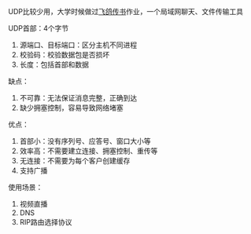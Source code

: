 UDP比较少用，大学时候做过[飞鸽传书](https://github.com/Afauria/IPMsg)作业，一个局域网聊天、文件传输工具

UDP首部：4个字节

1. 源端口、目标端口：区分主机不同进程
2. 校验码：校验数据包是否损坏
3. 长度：包括首部和数据

缺点：

1. 不可靠：无法保证消息完整，正确到达
2. 缺少拥塞控制，容易导致网络堵塞

优点：

1. 首部小：没有序列号、应答号、窗口大小等
2. 效率高：不需要建立连接、拥塞控制、重传等
3. 无连接：不需要为每个客户创建缓存
4. 支持广播

使用场景：

1. 视频直播
2. DNS
3. RIP路由选择协议



